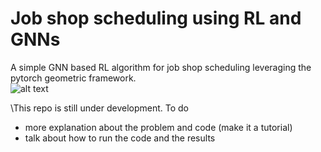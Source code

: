 # Job shop scheduling using RL and GNNs
A simple GNN based RL algorithm for job shop scheduling leveraging the pytorch geometric framework.\
![alt text](image.png)

\This repo is still under development. To do

- more explanation about the problem and code (make it a tutorial)
- talk about how to run the code and the results

